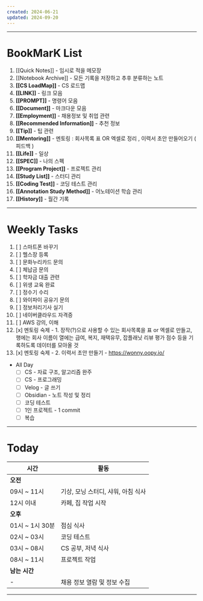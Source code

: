 ```yaml
---
created: 2024-06-21
updated: 2024-09-20
---
```

---
# **BookMarK List**

1. [[Quick Notes]] - 임시로 적을 메모장
2. [[Notebook Archive]] - 모든 기록을 저장하고 추후 분류하는 노트
3. **[[CS LoadMap]]** - CS 로드맵
4. **[[LINK]]** - 링크 모음
5. **[[PROMPT]]** - 명령어 모음
6. **[[Document]]** - 마크다운 모음
7. **[[Employment]]** - 채용정보 및 취업 관련
8. **[[Recommended Information]]** - 추천 정보
9. **[[Tip]]** - 팁 관련
10. **[[Mentoring]]** - 멘토링 : 회사목록 표 OR 엑셀로 정리 , 이력서 초안 만들어오기 ( 피드백 )
11. **[[Life]]** - 일상
12. **[[SPEC]]** - 나의 스펙
13. **[[Program Project]]** - 프로젝트 관리
14. **[[Study List]]** - 스터디 관리
15. **[[Coding Test]]** - 코딩 테스트 관리
16. **[[Annotation Study Method]]** - 어노테이션 학습 관리
17. **[[History]]** - 월간 기록

---
# **Weekly Tasks**

1. [ ] 스마트폰 바꾸기
2. [ ] 헬스장 등록
3. [ ] 문화누리카드 문의
4. [ ] 체납금 문의
5. [ ] 학자금 대출 관련
6. [ ] 위생 교육 완료
7. [ ] 정수기 수리
8. [ ] 와이파이 공유기 문의
9. [ ] 정보처리기사 실기
10. [ ] 네이버클라우드 자격증
11. [ ] AWS 강의, 이해
12. [x] 멘토링 숙제 - 1. 장작(?)으로 사용할 수 있는 회사목록을 표 or 엑셀로 만들고, 행에는 회사 이름이 열에는 급여, 복지, 재택유무, 잡플래닛 리뷰 평가 점수 등을 기록하도록 데이터를 모아올 것
13. [x] 멘토링 숙제 - 2. 이력서 초안 만들기 - https://wonny.oopy.io/

- All Day
	- [ ] CS - 자료 구조, 알고리즘 완주
	- [ ] CS - 프로그래밍
	- [ ] Velog - 글 쓰기
	- [ ] Obsidian - 노트 작성 및 정리
	- [ ] 코딩 테스트
	- [ ] 1인 프로젝트 - 1 commit
	- [ ] 복습

---
# **Today**

| 시간           | 활동                    |
| ------------ | --------------------- |
| **오전**       |                       |
| 09시 ~ 11시    | 기상, 모닝 스터디, 샤워, 아침 식사 |
| 12시 이내       | 카페, 집 작업 시작           |
| **오후**       |                       |
| 01시 ~ 1시 30분 | 점심 식사                 |
| 02시 ~ 03시    | 코딩 테스트                |
| 03시 ~ 08시    | CS 공부, 저녁 식사          |
| 08시 ~ 11시    | 프로젝트 작업               |
| **남는 시간**    |                       |
| -            | 채용 정보 열람 및 정보 수집      |

---
